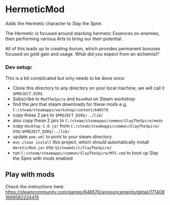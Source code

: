 # HermeticMod

Adds the Hermetic character to Slay the Spire.

The Hermetic is focused around stacking hermetic Essences on enemies, then performing various Arts to bring our their potential.

All of this leads up to creating Aurum, which provides permanent bonuses focused on gold gain and usage. What did you expect from an alchemist?


### Dev setup:
This is a bit complicated but only needs to be done once:
* Clone this directory to any directory on your local machine, we will call it `$PROJECT_DIR$`
* Subscribe to `ModTheSpire` and `BaseMod` on Steam workshop
* find the jars that steam downloads for these mods e.g. `C:/steam/steamapps/workshop/content/646570`
* copy these 2 jars to `$PROJECT_DIR$/../lib/`
* also copy these 2 jars to `C:/steam/steamapps/common/SlayTheSpire/mods`
* copy `desktop-1.0.jar` from `C:/steam/steamapps/common/SlayTheSpire/` into `$PROJECT_DIR$/../lib/`
* update `pom.xml` to point to your steam directory 
* `mvn clean install` this project, which should automatically install `HereticMod.jar` into `${steamdir}/SlayTheSpire/`
* run `C:/steam/steamapps/common/SlayTheSpire/MTS.cmd` to boot up Slay the Spire with mods enabled

## Play with mods
Check the instructions here: https://steamcommunity.com/games/646570/announcements/detail/1714081669582224415
